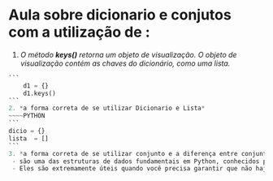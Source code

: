 # Aula sobre dicionario e conjutos com a utilização de :
1. *O método **keys()** retorna um objeto de visualização. O objeto de visualização contém as chaves do dicionário, como uma lista.*
~~~~PYTHON
```
    d1 = {}
    d1.keys()
```
2. *a forma correta de se utilizar Dicionario e Lista*
~~~~PYTHON
```
dicio = {} 
lista  = []
```
3. *a forma correta de se utilizar conjunto e a diferença entre conjunto e dicionario*
 - são uma das estruturas de dados fundamentais em Python, conhecidos por sua capacidade de armazenar coleções de elementos exclusivos
 - Eles são extremamente úteis quando você precisa garantir que não haja duplicatas em seus dados e não se preocupa com a ordem em que esses elementos são mantidos.